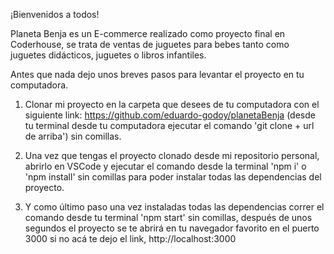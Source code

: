 ¡Bienvenidos a todos!

Planeta Benja es un E-commerce realizado como proyecto final en Coderhouse, 
se trata de ventas de juguetes para bebes tanto como juguetes didácticos, juguetes o libros infantiles.

Antes que nada dejo unos breves pasos para levantar el proyecto en tu computadora.

1. Clonar mi proyecto en la carpeta que desees de tu computadora con el siguiente link: https://github.com/eduardo-godoy/planetaBenja
(desde tu terminal desde tu computadora ejecutar el comando 'git clone + url de arriba') sin comillas.

2. Una vez que tengas el proyecto clonado desde mi repositorio personal,
abrirlo en VSCode y ejecutar el comando desde la terminal 'npm i' o 'npm install' sin comillas para poder instalar todas las dependencias del proyecto.

3. Y como último paso una vez instaladas todas las dependencias correr el comando desde tu terminal 'npm start' sin comillas, después de unos segundos el proyecto se te abrirá en tu navegador favorito en el puerto 3000 si no acá te dejo el link, http://localhost:3000




